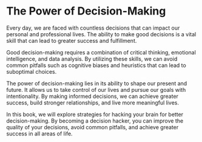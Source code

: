 The Power of Decision-Making
=====================================================

Every day, we are faced with countless decisions that can impact our personal and professional lives. The ability to make good decisions is a vital skill that can lead to greater success and fulfillment.

Good decision-making requires a combination of critical thinking, emotional intelligence, and data analysis. By utilizing these skills, we can avoid common pitfalls such as cognitive biases and heuristics that can lead to suboptimal choices.

The power of decision-making lies in its ability to shape our present and future. It allows us to take control of our lives and pursue our goals with intentionality. By making informed decisions, we can achieve greater success, build stronger relationships, and live more meaningful lives.

In this book, we will explore strategies for hacking your brain for better decision-making. By becoming a decision hacker, you can improve the quality of your decisions, avoid common pitfalls, and achieve greater success in all areas of life.



